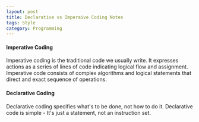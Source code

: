 ```yaml
---
layout: post
title: Declarative vs Imperaive Coding Notes
tags: Style
category: Programming
---
```

#### Imperative Coding ####

Imperative coding is the traditional code we usually write. It expresses actions as a series of lines of code indicating logical flow and assignment. Imperative code consists of complex algorithms and logical statements that direct and exact sequence of operations.

#### Declarative Coding ####

Declarative coding specifies what's to be done, not how to do it. Declarative code is simple - It's just a statement, not an instruction set.

